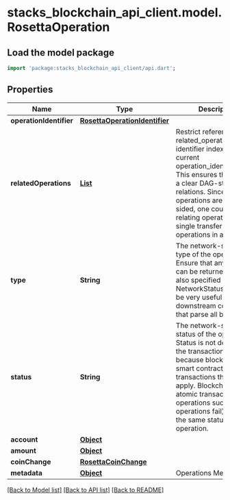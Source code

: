 # stacks_blockchain_api_client.model.RosettaOperation

## Load the model package
```dart
import 'package:stacks_blockchain_api_client/api.dart';
```

## Properties
Name | Type | Description | Notes
------------ | ------------- | ------------- | -------------
**operationIdentifier** | [**RosettaOperationIdentifier**](RosettaOperationIdentifier.md) |  | 
**relatedOperations** | [**List<RosettaRelatedOperation>**](RosettaRelatedOperation.md) | Restrict referenced related_operations to identifier indexes < the current operation_identifier.index. This ensures there exists a clear DAG-structure of relations. Since operations are one-sided, one could imagine relating operations in a single transfer or linking operations in a call tree. | [optional] [default to const []]
**type** | **String** | The network-specific type of the operation. Ensure that any type that can be returned here is also specified in the NetworkStatus. This can be very useful to downstream consumers that parse all block data. | 
**status** | **String** | The network-specific status of the operation. Status is not defined on the transaction object because blockchains with smart contracts may have transactions that partially apply. Blockchains with atomic transactions (all operations succeed or all operations fail) will have the same status for each operation. | [optional] 
**account** | [**Object**](Object.md) |  | [optional] 
**amount** | [**Object**](Object.md) |  | [optional] 
**coinChange** | [**RosettaCoinChange**](RosettaCoinChange.md) |  | [optional] 
**metadata** | [**Object**](.md) | Operations Meta Data | [optional] 

[[Back to Model list]](../README.md#documentation-for-models) [[Back to API list]](../README.md#documentation-for-api-endpoints) [[Back to README]](../README.md)


